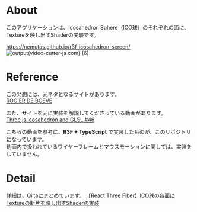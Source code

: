 # About
このアプリケーションは、Icosahedron Sphere（ICO球）のそれぞれの面に、Textureを映し出すShaderの実験です。

https://nemutas.github.io/r3f-icosahedron-screen/<br>
![output(video-cutter-js com) (6)](https://user-images.githubusercontent.com/46724121/148182033-b4c93a2a-d049-43db-92a9-f1172017be82.gif)

# Reference
この発想には、元ネタとなるサイトがあります。<br>
[ROGIER DE BOEVE](https://rogierdeboeve.com/)

また、サイトを元に実装を解説してくださっている動画があります。<br>
[Three.js Icosahedron and GLSL #46](https://www.youtube.com/watch?v=dyvhB6UVxwE)

こちらの動画を参考に、**R3F + TypeScript** で実装したものが、このリポジトリになっています。<br>
動画内で扱われているワイヤーフレームとマウスモーションに関しては、実装をしていません。

# Detail
詳細は、Qiitaにまとめています。
[【React Three Fiber】ICO球の各面にTextureの断片を映し出すShaderの実装](https://qiita.com/nemutas/items/3d6bf5d251ce10cd4200)
